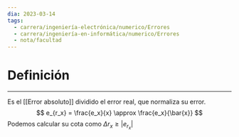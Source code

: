 ```yaml
---
dia: 2023-03-14
tags:
  - carrera/ingeniería-electrónica/numerico/Errores
  - carrera/ingeniería-en-informática/numerico/Errores
  - nota/facultad
---
```

# Definición
---
Es el [[Error absoluto]] dividido el error real, que normaliza su error. $$ e_{r_x} = \frac{e_x}{x} \approx \frac{e_x}{\bar{x}} $$
Podemos calcular su cota como $\Delta r_x \ge |e_{r_x}|$ 